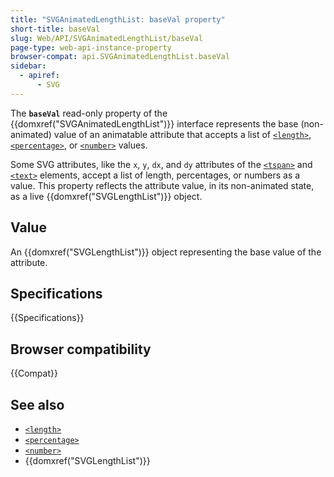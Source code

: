 ```yaml
---
title: "SVGAnimatedLengthList: baseVal property"
short-title: baseVal
slug: Web/API/SVGAnimatedLengthList/baseVal
page-type: web-api-instance-property
browser-compat: api.SVGAnimatedLengthList.baseVal
sidebar:
  - apiref:
      - SVG
---
```


The **`baseVal`** read-only property of the {{domxref("SVGAnimatedLengthList")}} interface represents the base (non-animated) value of an animatable attribute that accepts a list of [`<length>`](/en-US/docs/Web/SVG/Guides/Content_type#length), [`<percentage>`](/en-US/docs/Web/SVG/Guides/Content_type#percentage), or [`<number>`](/en-US/docs/Web/SVG/Guides/Content_type#number) values.

Some SVG attributes, like the `x`, `y`, `dx`, and `dy` attributes of the [`<tspan>`](/en-US/docs/Web/SVG/Reference/Element/tspan) and [`<text>`](/en-US/docs/Web/SVG/Reference/Element/text) elements, accept a list of length, percentages, or numbers as a value. This property reflects the attribute value, in its non-animated state, as a live {{domxref("SVGLengthList")}} object.

## Value

An {{domxref("SVGLengthList")}} object representing the base value of the attribute.

## Specifications

{{Specifications}}

## Browser compatibility

{{Compat}}

## See also

- [`<length>`](/en-US/docs/Web/SVG/Guides/Content_type#length)
- [`<percentage>`](/en-US/docs/Web/SVG/Guides/Content_type#percentage)
- [`<number>`](/en-US/docs/Web/SVG/Guides/Content_type#number)
- {{domxref("SVGLengthList")}}
